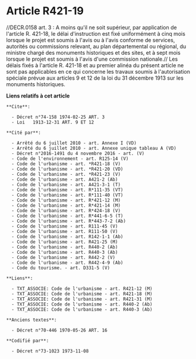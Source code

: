 # Article R421-19

//DECR.0158 art. 3 : A moins qu'il ne soit supérieur, par application de l'article R. 421-18, le délai d'instruction est fixé
uniformément à cinq mois lorsque le projet est soumis à l'avis ou à l'avis conforme de services, autorités ou commissions
relevant, au plan départemental ou régional, du ministre chargé des monuments historiques et des sites, et à sept mois
lorsque le projet est soumis à l'avis d'une commission nationale.//    Les délais fixés à l'article R. 421-18 et au premier
alinéa du présent article ne sont pas applicables en ce qui concerne les travaux soumis à l'autorisation spéciale prévue aux
articles 9 et 12 de la loi du 31 décembre 1913 sur les monuments historiques.

**Liens relatifs à cet article**

	**Cite**:

	  - Décret n°74-158 1974-02-25 ART. 3
	  - Loi   1913-12-31 ART. 9 ET 12

	**Cité par**:

	  - Arrêté du 6 juillet 2010 - art. Annexe I (VD)
	  - Arrêté du 6 juillet 2010 - art. Annexe unique tableau A (VD)
	  - Décret n°2016-1491 du 4 novembre 2016 - art. (V)
	  - Code de l'environnement - art. R125-14 (V)
	  - Code de l'urbanisme - art. *R421-18 (V)
	  - Code de l'urbanisme - art. *R421-20 (VD)
	  - Code de l'urbanisme - art. *R421-23 (V)
	  - Code de l'urbanisme - art. A421-2 (Ab)
	  - Code de l'urbanisme - art. A421-3-1 (T)
	  - Code de l'urbanisme - art. R*111-35 (VT)
	  - Code de l'urbanisme - art. R*111-40 (VT)
	  - Code de l'urbanisme - art. R*421-12 (M)
	  - Code de l'urbanisme - art. R*421-14 (M)
	  - Code de l'urbanisme - art. R*424-18 (V)
	  - Code de l'urbanisme - art. R*441-6-5 (T)
	  - Code de l'urbanisme - art. R*443-7-2 (Ab)
	  - Code de l'urbanisme - art. R111-45 (V)
	  - Code de l'urbanisme - art. R111-50 (V)
	  - Code de l'urbanisme - art. R142-1-1 (Ab)
	  - Code de l'urbanisme - art. R421-25 (M)
	  - Code de l'urbanisme - art. R440-2 (Ab)
	  - Code de l'urbanisme - art. R440-3 (Ab)
	  - Code de l'urbanisme - art. R442-2 (V)
	  - Code de l'urbanisme - art. R442-4-9 (Ab)
	  - Code du tourisme. - art. D331-5 (V)

	**Liens**:

	  - TXT_ASSOCIE: Code de l'urbanisme - art. R421-12 (M)
	  - TXT_ASSOCIE: Code de l'urbanisme - art. R421-18 (M)
	  - TXT_ASSOCIE: Code de l'urbanisme - art. R421-31 (M)
	  - TXT_ASSOCIE: Code de l'urbanisme - art. R440-2 (Ab)
	  - TXT_ASSOCIE: Code de l'urbanisme - art. R440-3 (Ab)

	**Anciens textes**:

	  - Décret n°70-446 1970-05-26 ART. 16

	**Codifié par**:

	  - Décret n°73-1023 1973-11-08
